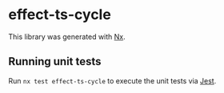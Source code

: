 # effect-ts-cycle

This library was generated with [Nx](https://nx.dev).

## Running unit tests

Run `nx test effect-ts-cycle` to execute the unit tests via [Jest](https://jestjs.io).
